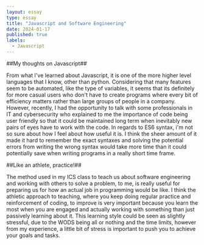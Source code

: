 ```yaml
---
layout: essay
type: essay
title: "Javascript and Software Engineering"
date: 2024-01-17
published: true
labels:
  - Javascript
---
```

 ##My thoughts on Javascript##

From what I've learned about Javascript, it is one of the more higher level languages that I know, other than python. Considering that many features seem to be automated, like the type of variables, it seems that its definitely for more casual users who don't have to create programs where every bit of efficiency matters rather than large groups of people in a company. However, recently, I had the opportunity to talk with some professionals in IT and cybersecurity who explained to me the importance of code being user friendly so that it could be maintained long term when inevitably new pairs of eyes have to work with the code. In regards to ES6 syntax, i'm not so sure about how I feel about how useful it is. I think the sheer amount of it made it hard to remember the exact syntaxes and solving the potential errors from writing the wrong syntax would take more time than it could potentially save when writing programs in a really short time frame.

 ##Like an athlete, practice!##

The method used in my ICS class to teach us about software engineering and working with others to solve a problem, to me, is really useful for preparing us for how an actual job in programming would be like. I think the athletic approach to teaching, where you keep doing regular practice and reinforcement of coding, to improve is very important because you learn the most when you are engaged and actually working with something than just passively learning about it. This learning style could be seen as slightly stressful, due to the WODS being all or nothing and the time limits, however from my experience, a little bit of stress is important to push you to achieve your goals and tasks. 
